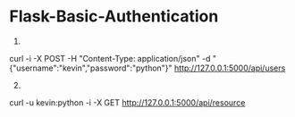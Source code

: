 # Flask-Basic-Authentication

1.
curl -i -X POST -H "Content-Type: application/json" -d "{\"username\":\"kevin\",\"password\":\"python\"}" http://127.0.0.1:5000/api/users

2. 
curl -u kevin:python -i -X GET http://127.0.0.1:5000/api/resource


